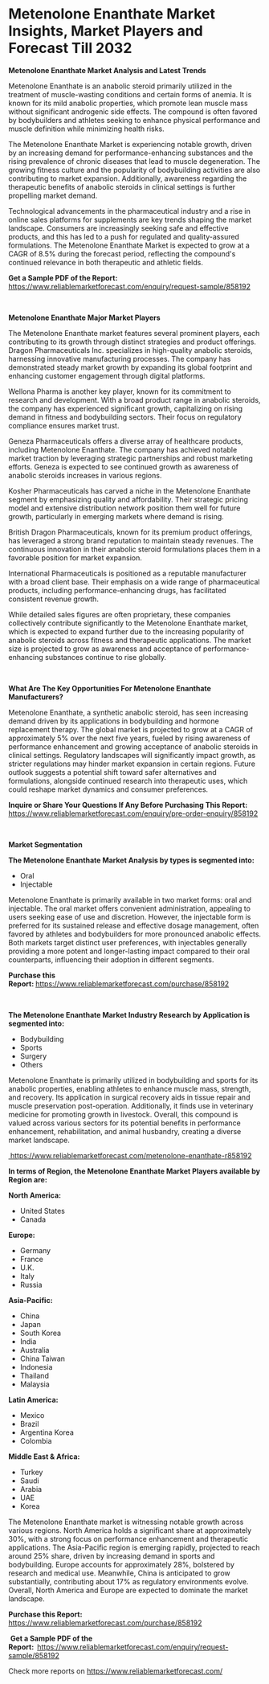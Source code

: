 <p><h1>Metenolone Enanthate Market Insights, Market Players and Forecast Till 2032</h1></p><p><strong>Metenolone Enanthate Market Analysis and Latest Trends</strong></p>
<p><p>Metenolone Enanthate is an anabolic steroid primarily utilized in the treatment of muscle-wasting conditions and certain forms of anemia. It is known for its mild anabolic properties, which promote lean muscle mass without significant androgenic side effects. The compound is often favored by bodybuilders and athletes seeking to enhance physical performance and muscle definition while minimizing health risks.</p><p>The Metenolone Enanthate Market is experiencing notable growth, driven by an increasing demand for performance-enhancing substances and the rising prevalence of chronic diseases that lead to muscle degeneration. The growing fitness culture and the popularity of bodybuilding activities are also contributing to market expansion. Additionally, awareness regarding the therapeutic benefits of anabolic steroids in clinical settings is further propelling market demand.</p><p>Technological advancements in the pharmaceutical industry and a rise in online sales platforms for supplements are key trends shaping the market landscape. Consumers are increasingly seeking safe and effective products, and this has led to a push for regulated and quality-assured formulations. The Metenolone Enanthate Market is expected to grow at a CAGR of 8.5% during the forecast period, reflecting the compound's continued relevance in both therapeutic and athletic fields.</p></p>
<p><strong>Get a Sample PDF of the Report:&nbsp;</strong> <a href="https://www.reliablemarketforecast.com/enquiry/request-sample/858192?utm_campaign=2750&utm_medium=2&utm_source=Github&utm_content=ia&utm_term=08032025&utm_id=metenolone-enanthate">https://www.reliablemarketforecast.com/enquiry/request-sample/858192</a></p>
<p>&nbsp;</p>
<p><strong>Metenolone Enanthate Major Market Players</strong></p>
<p><p>The Metenolone Enanthate market features several prominent players, each contributing to its growth through distinct strategies and product offerings. Dragon Pharmaceuticals Inc. specializes in high-quality anabolic steroids, harnessing innovative manufacturing processes. The company has demonstrated steady market growth by expanding its global footprint and enhancing customer engagement through digital platforms.</p><p>Wellona Pharma is another key player, known for its commitment to research and development. With a broad product range in anabolic steroids, the company has experienced significant growth, capitalizing on rising demand in fitness and bodybuilding sectors. Their focus on regulatory compliance ensures market trust.</p><p>Geneza Pharmaceuticals offers a diverse array of healthcare products, including Metenolone Enanthate. The company has achieved notable market traction by leveraging strategic partnerships and robust marketing efforts. Geneza is expected to see continued growth as awareness of anabolic steroids increases in various regions.</p><p>Kosher Pharmaceuticals has carved a niche in the Metenolone Enanthate segment by emphasizing quality and affordability. Their strategic pricing model and extensive distribution network position them well for future growth, particularly in emerging markets where demand is rising.</p><p>British Dragon Pharmaceuticals, known for its premium product offerings, has leveraged a strong brand reputation to maintain steady revenues. The continuous innovation in their anabolic steroid formulations places them in a favorable position for market expansion.</p><p>International Pharmaceuticals is positioned as a reputable manufacturer with a broad client base. Their emphasis on a wide range of pharmaceutical products, including performance-enhancing drugs, has facilitated consistent revenue growth.</p><p>While detailed sales figures are often proprietary, these companies collectively contribute significantly to the Metenolone Enanthate market, which is expected to expand further due to the increasing popularity of anabolic steroids across fitness and therapeutic applications. The market size is projected to grow as awareness and acceptance of performance-enhancing substances continue to rise globally.</p></p>
<p>&nbsp;</p>
<p><strong>What Are The Key Opportunities For Metenolone Enanthate Manufacturers?</strong></p>
<p><p>Metenolone Enanthate, a synthetic anabolic steroid, has seen increasing demand driven by its applications in bodybuilding and hormone replacement therapy. The global market is projected to grow at a CAGR of approximately 5% over the next five years, fueled by rising awareness of performance enhancement and growing acceptance of anabolic steroids in clinical settings. Regulatory landscapes will significantly impact growth, as stricter regulations may hinder market expansion in certain regions. Future outlook suggests a potential shift toward safer alternatives and formulations, alongside continued research into therapeutic uses, which could reshape market dynamics and consumer preferences.</p></p>
<p><strong>Inquire or Share Your Questions If Any Before Purchasing This Report:</strong> <a href="https://www.reliablemarketforecast.com/enquiry/pre-order-enquiry/858192?utm_campaign=2750&utm_medium=2&utm_source=Github&utm_content=ia&utm_term=08032025&utm_id=metenolone-enanthate">https://www.reliablemarketforecast.com/enquiry/pre-order-enquiry/858192</a></p>
<p>&nbsp;</p>
<p><strong>Market Segmentation</strong></p>
<p><strong>The Metenolone Enanthate Market Analysis by types is segmented into:</strong></p>
<p><ul><li>Oral</li><li>Injectable</li></ul></p>
<p><p>Metenolone Enanthate is primarily available in two market forms: oral and injectable. The oral market offers convenient administration, appealing to users seeking ease of use and discretion. However, the injectable form is preferred for its sustained release and effective dosage management, often favored by athletes and bodybuilders for more pronounced anabolic effects. Both markets target distinct user preferences, with injectables generally providing a more potent and longer-lasting impact compared to their oral counterparts, influencing their adoption in different segments.</p></p>
<p><strong>Purchase this Report:&nbsp;</strong><a href="https://www.reliablemarketforecast.com/purchase/858192?utm_campaign=2750&utm_medium=2&utm_source=Github&utm_content=ia&utm_term=08032025&utm_id=metenolone-enanthate">https://www.reliablemarketforecast.com/purchase/858192</a></p>
<p>&nbsp;</p>
<p><strong>The Metenolone Enanthate Market Industry Research by Application is segmented into:</strong></p>
<p><ul><li>Bodybuilding</li><li>Sports</li><li>Surgery</li><li>Others</li></ul></p>
<p><p>Metenolone Enanthate is primarily utilized in bodybuilding and sports for its anabolic properties, enabling athletes to enhance muscle mass, strength, and recovery. Its application in surgical recovery aids in tissue repair and muscle preservation post-operation. Additionally, it finds use in veterinary medicine for promoting growth in livestock. Overall, this compound is valued across various sectors for its potential benefits in performance enhancement, rehabilitation, and animal husbandry, creating a diverse market landscape.</p></p>
<p><a href="https://www.reliablemarketforecast.com/metenolone-enanthate-r858192?utm_campaign=2750&utm_medium=2&utm_source=Github&utm_content=ia&utm_term=08032025&utm_id=metenolone-enanthate">&nbsp;https://www.reliablemarketforecast.com/metenolone-enanthate-r858192</a></p>
<p><strong>In terms of Region, the Metenolone Enanthate Market Players available by Region are:</strong></p>
<p>
    <p> <strong> North America: </strong>
        <ul>
            <li>United States</li>
            <li>Canada</li>
        </ul>
        </p> 
    <p> <strong> Europe: </strong>
        <ul>
            <li>Germany</li>
            <li>France</li>
            <li>U.K.</li>
            <li>Italy</li>
            <li>Russia</li>
        </ul>
        </p> 
    <p> <strong> Asia-Pacific: </strong>
        <ul>
            <li>China</li>
            <li>Japan</li>
            <li>South Korea</li>
            <li>India</li>
            <li>Australia</li>
            <li>China Taiwan</li>
            <li>Indonesia</li>
            <li>Thailand</li>
            <li>Malaysia</li>
        </ul>
        </p> 
    <p> <strong> Latin America: </strong>
        <ul>
            <li>Mexico</li>
            <li>Brazil</li>
            <li>Argentina Korea</li>
            <li>Colombia</li>
        </ul>
        </p> 
    <p> <strong> Middle East & Africa: </strong>
        <ul>
            <li>Turkey</li>
            <li>Saudi</li>
            <li>Arabia</li>
            <li>UAE</li>
            <li>Korea</li>
        </ul>
    </p>
    </p>
<p><p>The Metenolone Enanthate market is witnessing notable growth across various regions. North America holds a significant share at approximately 30%, with a strong focus on performance enhancement and therapeutic applications. The Asia-Pacific region is emerging rapidly, projected to reach around 25% share, driven by increasing demand in sports and bodybuilding. Europe accounts for approximately 28%, bolstered by research and medical use. Meanwhile, China is anticipated to grow substantially, contributing about 17% as regulatory environments evolve. Overall, North America and Europe are expected to dominate the market landscape.</p></p>
<p><strong>Purchase this Report: </strong><a href="https://www.reliablemarketforecast.com/purchase/858192?utm_campaign=2750&utm_medium=2&utm_source=Github&utm_content=ia&utm_term=08032025&utm_id=metenolone-enanthate">https://www.reliablemarketforecast.com/purchase/858192</a></p>
<p>&nbsp;<strong>Get a Sample PDF of the Report:&nbsp;&nbsp;</strong><a href="https://www.reliablemarketforecast.com/enquiry/request-sample/858192?utm_campaign=2750&utm_medium=2&utm_source=Github&utm_content=ia&utm_term=08032025&utm_id=metenolone-enanthate">https://www.reliablemarketforecast.com/enquiry/request-sample/858192</a></p>
<p><strong></strong></p>
<p>Check more reports on <a href="https://www.reliablemarketforecast.com/?utm_campaign=2750&utm_medium=2&utm_source=Github&utm_content=ia&utm_term=08032025&utm_id=metenolone-enanthate">https://www.reliablemarketforecast.com/</a></p>